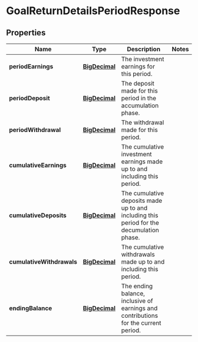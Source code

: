 
# GoalReturnDetailsPeriodResponse

## Properties
Name | Type | Description | Notes
------------ | ------------- | ------------- | -------------
**periodEarnings** | [**BigDecimal**](BigDecimal.md) | The investment earnings for this period. | 
**periodDeposit** | [**BigDecimal**](BigDecimal.md) | The deposit made for this period in the accumulation phase. | 
**periodWithdrawal** | [**BigDecimal**](BigDecimal.md) | The withdrawal made for this period. | 
**cumulativeEarnings** | [**BigDecimal**](BigDecimal.md) | The cumulative investment earnings made up to and including this period. | 
**cumulativeDeposits** | [**BigDecimal**](BigDecimal.md) | The cumulative deposits made up to and including this period for the decumulation phase. | 
**cumulativeWithdrawals** | [**BigDecimal**](BigDecimal.md) | The cumulative withdrawals made up to and including this period. | 
**endingBalance** | [**BigDecimal**](BigDecimal.md) | The ending balance, inclusive of earnings and contributions for the current period. | 



